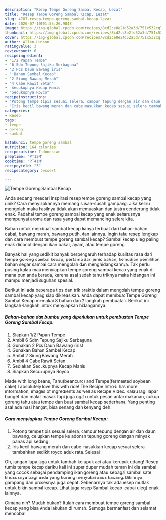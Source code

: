 ```yaml
---
description: "Resep Tempe Goreng Sambal Kecap, Lezat"
title: "Resep Tempe Goreng Sambal Kecap, Lezat"
slug: 4787-resep-tempe-goreng-sambal-kecap-lezat
date: 2020-07-10T01:55:26.904Z
image: https://img-global.cpcdn.com/recipes/8cd2ce8e2fd52a3d/751x532cq70/tempe-goreng-sambal-kecap-foto-resep-utama.jpg
thumbnail: https://img-global.cpcdn.com/recipes/8cd2ce8e2fd52a3d/751x532cq70/tempe-goreng-sambal-kecap-foto-resep-utama.jpg
cover: https://img-global.cpcdn.com/recipes/8cd2ce8e2fd52a3d/751x532cq70/tempe-goreng-sambal-kecap-foto-resep-utama.jpg
author: Allen Hudson
ratingvalue: 3
reviewcount: 6
recipeingredient:
- "1/2 Papan Tempe"
- "6 Sdm Tepung Sajiku Serbaguna"
- "2 Pcs Daun Bawang iris"
- " Bahan Sambel Kecap"
- "2 Siung Bawang Merah"
- "4 Cabe Rawit Setan"
- "Secukupnya Kecap Manis"
- "Secukupnya Royco"
recipeinstructions:
- "Potong tempe tipis sesuai selera, campur tepung dengan air dan daun bawang, celupkan tempe ke adonan tepung goreng dengan minyak panas api sedang."
- "Iris kecil bawang merah dan cabe masukkan kecap sesuai selera tambahkan sedikit royco aduk rata. Selesai"
categories:
- Resep
tags:
- tempe
- goreng
- sambal

katakunci: tempe goreng sambal 
nutrition: 164 calories
recipecuisine: Indonesian
preptime: "PT12M"
cooktime: "PT41M"
recipeyield: "3"
recipecategory: Dessert

---
```



![Tempe Goreng Sambal Kecap](https://img-global.cpcdn.com/recipes/8cd2ce8e2fd52a3d/751x532cq70/tempe-goreng-sambal-kecap-foto-resep-utama.jpg)

Anda sedang mencari inspirasi resep tempe goreng sambal kecap yang unik? Cara menyiapkannya memang susah-susah gampang. Jika keliru mengolah maka hasilnya tidak akan memuaskan dan justru cenderung tidak enak. Padahal tempe goreng sambal kecap yang enak seharusnya mempunyai aroma dan rasa yang dapat memancing selera kita.

Bahan untuk membuat sambal kecap hanya terbuat dari bahan-bahan cabai, bawang merah, bawang putih, dan lainnya. Ingin tahu resep lengkap dan cara membuat tempe goreng sambal kecap? Sambal kecap uleg paling enak dicocol dengan ikan bakar, ayam, atau tempe goreng.

Banyak hal yang sedikit banyak berpengaruh terhadap kualitas rasa dari tempe goreng sambal kecap, pertama dari jenis bahan, kemudian pemilihan bahan segar sampai cara mengolah dan menghidangkannya. Tak perlu pusing kalau mau menyiapkan tempe goreng sambal kecap yang enak di mana pun anda berada, karena asal sudah tahu triknya maka hidangan ini mampu menjadi suguhan spesial.


Berikut ini ada beberapa tips dan trik praktis dalam mengolah tempe goreng sambal kecap yang siap dikreasikan. Anda dapat membuat Tempe Goreng Sambal Kecap memakai 8 bahan dan 2 langkah pembuatan. Berikut ini langkah-langkah untuk menyiapkan hidangannya.

<!--inarticleads1-->

##### Bahan-bahan dan bumbu yang diperlukan untuk pembuatan Tempe Goreng Sambal Kecap:

1. Siapkan 1/2 Papan Tempe
1. Ambil 6 Sdm Tepung Sajiku Serbaguna
1. Gunakan 2 Pcs Daun Bawang (iris)
1. Gunakan  Bahan Sambel Kecap
1. Ambil 2 Siung Bawang Merah
1. Ambil 4 Cabe Rawit Setan
1. Sediakan Secukupnya Kecap Manis
1. Siapkan Secukupnya Royco


Made with long beans, Tahu(beancurd) and Tempe(fermented soybean cake) I absolutely love this with rice! The Recipe Intro↓ has more information, images of ingredients as well as Recipe Video. Kalau lagi lapar banget dan malas masak tapi juga ogah untuk pesan antar makanan, cukup goreng tahu atau tempe dan buat sambal kecap sederhana. Yang penting asal ada nasi hangat, bisa senang dan kenyang deh. 

<!--inarticleads2-->

##### Cara menyiapkan Tempe Goreng Sambal Kecap:

1. Potong tempe tipis sesuai selera, campur tepung dengan air dan daun bawang, celupkan tempe ke adonan tepung goreng dengan minyak panas api sedang.
1. Iris kecil bawang merah dan cabe masukkan kecap sesuai selera tambahkan sedikit royco aduk rata. Selesai


Oh, jangan lupa juga untuk tambah kerupuk aci atau kerupuk udang! Resep tumis tempe kecap dariku kali ini super duper mudah teman Ini dia sambal yang cocok sebagai pendamping ikan goreng atau sebagai sambal sate khususnya bagi anda yang kurang menyukai saus kacang. Bikinnya gampang dan prosesnya juga cepat. Sebenarnya tak ada resep mutlak untuk bikin sambal kecap. Lihat juga resep Sambal kecap (cabai uleg) enak lainnya. 

Gimana nih? Mudah bukan? Itulah cara membuat tempe goreng sambal kecap yang bisa Anda lakukan di rumah. Semoga bermanfaat dan selamat mencoba!
